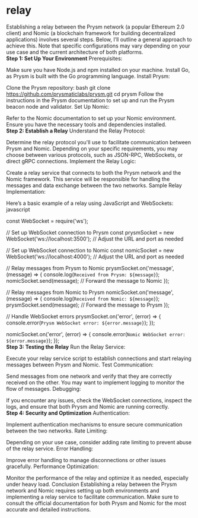 # relay
Establishing a relay between the Prysm network (a popular Ethereum 2.0 client) and Nomic (a blockchain framework for building decentralized applications) involves several steps. Below, I’ll outline a general approach to achieve this. Note that specific configurations may vary depending on your use case and the current architecture of both platforms. </br>
**Step 1: Set Up Your Environment**
Prerequisites:

Make sure you have Node.js and npm installed on your machine.
Install Go, as Prysm is built with the Go programming language.
Install Prysm:

Clone the Prysm repository:
bash
git clone https://github.com/prysmaticlabs/prysm.git
cd prysm
Follow the instructions in the Prysm documentation to set up and run the Prysm beacon node and validator.
Set Up Nomic:

Refer to the Nomic documentation to set up your Nomic environment. Ensure you have the necessary tools and dependencies installed.</br>
**Step 2: Establish a Relay**
Understand the Relay Protocol:

Determine the relay protocol you'll use to facilitate communication between Prysm and Nomic. Depending on your specific requirements, you may choose between various protocols, such as JSON-RPC, WebSockets, or direct gRPC connections.
Implement the Relay Logic:

Create a relay service that connects to both the Prysm network and the Nomic framework. This service will be responsible for handling the messages and data exchange between the two networks.
Sample Relay Implementation:

Here’s a basic example of a relay using JavaScript and WebSockets:
javascript

const WebSocket = require('ws');

// Set up WebSocket connection to Prysm
const prysmSocket = new WebSocket('ws://localhost:3500'); // Adjust the URL and port as needed

// Set up WebSocket connection to Nomic
const nomicSocket = new WebSocket('ws://localhost:4000'); // Adjust the URL and port as needed

// Relay messages from Prysm to Nomic
prysmSocket.on('message', (message) => {
    console.log(`Received from Prysm: ${message}`);
    nomicSocket.send(message); // Forward the message to Nomic
});

// Relay messages from Nomic to Prysm
nomicSocket.on('message', (message) => {
    console.log(`Received from Nomic: ${message}`);
    prysmSocket.send(message); // Forward the message to Prysm
});

// Handle WebSocket errors
prysmSocket.on('error', (error) => {
    console.error(`Prysm WebSocket error: ${error.message}`);
});

nomicSocket.on('error', (error) => {
    console.error(`Nomic WebSocket error: ${error.message}`);
});</br>
**Step 3: Testing the Relay**
Run the Relay Service:

Execute your relay service script to establish connections and start relaying messages between Prysm and Nomic.
Test Communication:

Send messages from one network and verify that they are correctly received on the other. You may want to implement logging to monitor the flow of messages.
Debugging:

If you encounter any issues, check the WebSocket connections, inspect the logs, and ensure that both Prysm and Nomic are running correctly.</br>
**Step 4: Security and Optimization**
Authentication:

Implement authentication mechanisms to ensure secure communication between the two networks.
Rate Limiting:

Depending on your use case, consider adding rate limiting to prevent abuse of the relay service.
Error Handling:

Improve error handling to manage disconnections or other issues gracefully.
Performance Optimization:

Monitor the performance of the relay and optimize it as needed, especially under heavy load.
Conclusion
Establishing a relay between the Prysm network and Nomic requires setting up both environments and implementing a relay service to facilitate communication. Make sure to consult the official documentation for both Prysm and Nomic for the most accurate and detailed instructions.
